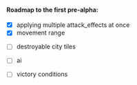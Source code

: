 #### Roadmap to the first pre-alpha:

* [x] applying multiple attack_effects at once
* [x] movement range
- [ ] destroyable city tiles
- [ ] ai
- [ ] victory conditions

